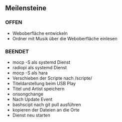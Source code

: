 <h2>Meilensteine</h2>
<h3>OFFEN</h3>
<ul>
  <li>Weboberfläche entwickeln</li>
  <li>Ordner mit Musik über die Weboberfläche einlesen</li>
</ul>
<h3>BEENDET</h3>
<ul>
  <li>mocp -S als systemd Dienst</li>
  <li>radiopi als systemd Dienst</li>
  <li>mocp -S als hara</li>
  <li>Verschieben der Scripte nach /scripte/</li>
  <li>Titeldarstellung beim USB Play</li>
  <li>Titel und Artist speichern</li>
  <li>onsongchange</li>
  <li>Nach Update Event</li>
  <li>bashscipt nach git pull ausführen</li>
  <li>kopieren der Dateien an die Orte</li>
  <li>Dienst neu starten</li>
</ul>
